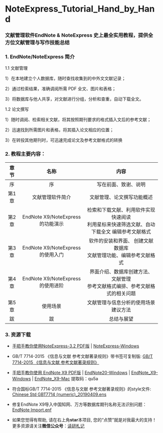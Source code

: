 # NoteExpress_Tutorial_Hand_by_Hand
### 文献管理软件EndNote & NoteExpress 史上最全实用教程，提供全方位文献管理与写作技能总结

### 1. EndNote/NoteExpress 简介
1.1 文献管理

1）在本地建立个人数据库，随时查找收集到的中外文文献记录；

2）通过检索结果，准确调阅所需 PDF 全文、图片和表格；

3）将数据库与他人共享，对文献进行分组，分析和查重，自动下载全文。


1.2 论文撰写

1）随时调阅、检索相关文献，将其按照期刊要求的格式插入文后的参考文献；

2）迅速找到所需图片和表格，将其插入论文相应的位置；

3）在转投其他期刊时，可迅速完成论文及参考文献格式的转换


### 2. 教程主要内容：

| 章节 | 名称 | 内容 |
|:----------:|:------------------------:|:----------------------------------:|
| 序 | 序 | 写在前面、致谢、说明 |
| 第1章 | 文献管理软件简介 | 文献管理、论文撰写功能概述  | 
| 第2章 | EndNote X9/NoteExpress 的功能演示 | 检索和下载文献、利用软件实现快速阅读<br>利用星标来快速筛选文献、自动下载全文 编辑参考文献格式 |
| 第3章 | EndNote X9/NoteExpress 的使用入门  | 软件的安装和界面、 创建文献数据库<br>文献管理功能、编辑参考文献格式|
| 第4章 | EndNote X9/NoteExpress 的使用进阶 | 界面介绍、数据库创建方法、 文献管理<br>参考文献格式编排、参考文献格式的相关问题|
| 第5章 | 使用场景 | 文献管理与信息分析的使用场景建议方法 |
| 跋 | 跋 | 总结与展望 |

### 3. 资源下载

- [手把手教你使用NoteExpress-3.2 PDF版](https://github.com/ZetaLin/NoteExpress_Tutorial_Hand_by_Hand/releases) | [NoteExpress-Windows](https://wwi.lanzous.com/iOGA3mp6y6d
) 

- GB/T 7714-2015 《信息与文献 参考文献著录规则》带书签可复制版: [GB/T 7714-2015 《信息与文献 参考文献著录规则》](https://wwi.lanzous.com/iojMCmp73vi)

- [手把手教你使用 EndNote X9 PDF版](https://github.com/wanzhenchn/EndNote_Tutorial_Hand_by_Hand/releases) | [EndNote20-Windows](https://pan.baidu.com/s/1vUH0nIYF8jz5vFRgkFFxpw ) | [EndNote_X9-Windows](https://pan.baidu.com/s/1vUH0nIYF8jz5vFRgkFFxpw ) | [EndNote_X9-Mac](https://pan.baidu.com/s/1vUH0nIYF8jz5vFRgkFFxpw) 提取码：qu5a

- 符合国标GB/T 7714-2015 《信息与文献 参考文献著录规则》的style文件: [Chinese Std GBT7714 (numeric)_20190409.ens](https://github.com/wanzhenchn/EndNote_Tutorial_Hand_by_Hand/tree/master/resource)
- 修复EndNote X9导入中国知网、万方等数据库期刊名称无法识别问题：[EndNote Import.enf](https://github.com/wanzhenchn/EndNote_Tutorial_Hand_by_Hand/tree/master/resource)


- 如果您觉得有帮助, 请在右上角**star**本项目, 您的“点赞”就是对我最大的支持！ 更多资源请关注**微信公众号**：[读研札记](https://mp.weixin.qq.com/s/rht9MkxPV4Dk5iQityjrUQ)
